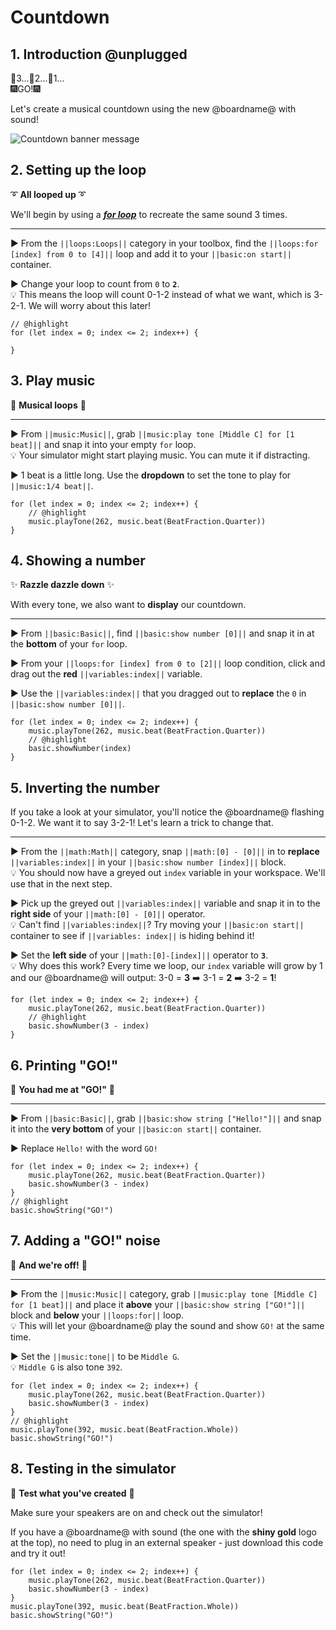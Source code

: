 # Countdown

## 1. Introduction @unplugged

🎇3...🎇2...🎇1...  
🎆GO!🎆

Let's create a musical countdown using the new @boardname@ with sound!

![Countdown banner message](/static/mb/projects/countdown.png)

## 2. Setting up the loop

➰ **All looped up** ➰

We'll begin by using a [__*for loop*__](#forLoop "repeat code for a given number of times using an index") to recreate the same sound 3 times.

---

► From the ``||loops:Loops||`` category in your toolbox, find the ``||loops:for [index] from 0 to [4]||`` loop and add it to your ``||basic:on start||`` container.

► Change your loop to count from ``0`` to **``2``**.  
💡 This means the loop will count 0-1-2 instead of what we want, which is 3-2-1. We will worry about this later!

```blocks
// @highlight
for (let index = 0; index <= 2; index++) {
	
}
```

## 3. Play music

🎵 **Musical loops** 🎵

---

► From ``||music:Music||``, grab ``||music:play tone [Middle C] for [1 beat]||`` and snap it into your empty ``for`` loop.  
💡 Your simulator might start playing music. You can mute it if distracting.

► 1 beat is a little long. Use the **dropdown** to set the tone to play for ``||music:1/4 beat||``.

```blocks
for (let index = 0; index <= 2; index++) {
    // @highlight
    music.playTone(262, music.beat(BeatFraction.Quarter))
}
```

## 4. Showing a number

✨ **Razzle dazzle down** ✨

With every tone, we also want to **display** our countdown.

---

► From ``||basic:Basic||``, find ``||basic:show number [0]||`` and snap it in at the **bottom** of your ``for`` loop.

► From your ``||loops:for [index] from 0 to [2]||`` loop condition, click and drag out the **red** ``||variables:index||`` variable.

► Use the ``||variables:index||`` that you dragged out to **replace** the ``0`` in ``||basic:show number [0]||``.

```blocks
for (let index = 0; index <= 2; index++) {
    music.playTone(262, music.beat(BeatFraction.Quarter))
    // @highlight
    basic.showNumber(index)
}
```

## 5. Inverting the number

If you take a look at your simulator, you'll notice the @boardname@ flashing 0-1-2. We want it to say 3-2-1! Let's learn a trick to change that.

---

► From the ``||math:Math||`` category, snap ``||math:[0] - [0]||`` in to **replace** ``||variables:index||`` in your ``||basic:show number [index]||`` block.  
💡 You should now have a greyed out ``index`` variable in your workspace. We'll use that in the next step.

► Pick up the greyed out ``||variables:index||`` variable and snap it in to the **right side** of your ``||math:[0] - [0]||`` operator.  
💡 Can't find ``||variables:index||``? Try moving your ``||basic:on start||`` container to see if ``||variables: index||`` is hiding behind it!

► Set the **left side** of your ``||math:[0]-[index]||`` operator to **``3``**.  
💡 Why does this work? Every time we loop, our ``index`` variable will grow by 1 and our @boardname@ will output: 3-0 = **3** ➡️ 3-1 = **2** ➡️ 3-2 = **1**!

```blocks
for (let index = 0; index <= 2; index++) {
    music.playTone(262, music.beat(BeatFraction.Quarter))
    // @highlight
    basic.showNumber(3 - index)
}
```

## 6. Printing "GO!"

🏁 **You had me at "GO!"** 🏁

---

► From ``||basic:Basic||``, grab ``||basic:show string ["Hello!"]||`` and snap it into the **very bottom** of your ``||basic:on start||`` container.

► Replace ``Hello!`` with the word ``GO!``

```blocks
for (let index = 0; index <= 2; index++) {
    music.playTone(262, music.beat(BeatFraction.Quarter))
    basic.showNumber(3 - index)
}
// @highlight
basic.showString("GO!")
```

## 7. Adding a "GO!" noise

🏇 **And we're off!** 🏇

---

► From the ``||music:Music||`` category, grab ``||music:play tone [Middle C] for [1 beat]||`` and place it **above** your ``||basic:show string ["GO!"]||`` block and **below** your ``||loops:for||`` loop.  
💡 This will let your @boardname@ play the sound and show ``GO!`` at the same time.

► Set the ``||music:tone||`` to be ``Middle G``.  
💡 ``Middle G`` is also tone ``392``.

```blocks
for (let index = 0; index <= 2; index++) {
    music.playTone(262, music.beat(BeatFraction.Quarter))
    basic.showNumber(3 - index)
}
// @highlight
music.playTone(392, music.beat(BeatFraction.Whole))
basic.showString("GO!")
```

## 8. Testing in the simulator

🚦 **Test what you've created** 🚦

Make sure your speakers are on and check out the simulator!  

If you have a @boardname@ with sound (the one with the **shiny gold** logo at the top), no need to plug in an external speaker - just download this code and try it out!

```blocks
for (let index = 0; index <= 2; index++) {
    music.playTone(262, music.beat(BeatFraction.Quarter))
    basic.showNumber(3 - index)
}
music.playTone(392, music.beat(BeatFraction.Whole))
basic.showString("GO!")
```